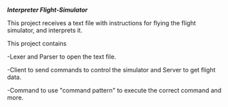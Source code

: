 ***Interpreter Flight-Simulator***


This project receives a text file with instructions for flying the flight simulator, and interprets it.

This project contains

-Lexer and Parser to open the text file.

-Client to send commands to control the simulator and Server to get flight data.

-Command to use "command pattern" to execute the correct command and more.
